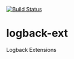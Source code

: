 [![Build Status](https://travis-ci.org/bartprokop/logback-ext.png?branch=master)](https://travis-ci.org/bartprokop/logback-ext)

logback-ext
===========

Logback Extensions
